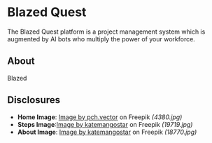 # Blazed Quest
The Blazed Quest platform is a project management system which is augmented by AI bots who multiply the power of your workforce.

## About
Blazed
## Disclosures
* **Home Image**: [Image by pch.vector](https://www.freepik.com/free-vector/business-team-discussing-ideas-startup_6974855.htm#query=corporate%20illustration&position=3&from_view=keyword&track=ais) on Freepik *(4380.jpg)*
* **Steps Image**:[Image by katemangostar](https://www.freepik.com/free-vector/business-people-planning-working-with-task-board_4949442.htm#query=project&position=45&from_view=search&track=sph) on Freepik *(19719.jpg)*
* **About Image**: [Image by katemangostar](https://www.freepik.com/free-vector/business-people-working-project-flat-icon_4167275.htm#page=2&query=project&position=1&from_view=search&track=sph) on Freepik *(18770.jpg)*